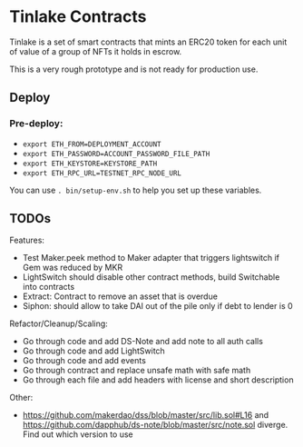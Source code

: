 # Tinlake Contracts
Tinlake is a set of smart contracts that mints an ERC20 token for each unit of value of a group of NFTs it holds in escrow. 

This is a very rough prototype and is not ready for production use.

## Deploy

### Pre-deploy:

- `export ETH_FROM=DEPLOYMENT_ACCOUNT`
- `export ETH_PASSWORD=ACCOUNT_PASSWORD_FILE_PATH`
- `export ETH_KEYSTORE=KEYSTORE_PATH`
- `export ETH_RPC_URL=TESTNET_RPC_NODE_URL`

You can use `. bin/setup-env.sh` to help you set up these variables.

## TODOs
Features:
* Test Maker.peek method to Maker adapter that triggers lightswitch if Gem was reduced by MKR 
* LightSwitch should disable other contract methods, build Switchable into contracts
* Extract: Contract to remove an asset that is overdue
* Siphon: should allow to take DAI out of the pile only if debt to lender is 0

Refactor/Cleanup/Scaling:
* Go through code and add DS-Note and add note to all auth calls
* Go through code and add LightSwitch
* Go through code and add events
* Go through contract and replace unsafe math with safe math
* Go through each file and add headers with license and short description

Other:
* https://github.com/makerdao/dss/blob/master/src/lib.sol#L16 and https://github.com/dapphub/ds-note/blob/master/src/note.sol diverge. Find out which version to use
